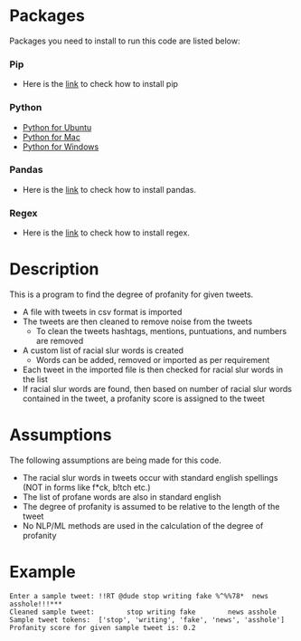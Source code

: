 # Packages
Packages you need to install to run this code are listed below: <br />
### Pip <br />
* Here is the [link](https://pip.pypa.io/en/stable/installation/) to check how to install pip
### Python <br />
* [Python for Ubuntu](https://docs.python-guide.org/starting/install3/linux/)
* [Python for Mac](https://www.python.org/downloads/macos/)
* [Python for Windows](https://www.python.org/downloads/) 
### Pandas <br />
* Here is the [link](https://pandas.pydata.org/docs/getting_started/install.html) to check how to install pandas.
### Regex <br />
* Here is the [link](https://learnbyexample.github.io/py_regular_expressions/regex-module.html) to check how to install regex.

# Description
This is a program to find the degree of profanity for given tweets. <br />
* A file with tweets in csv format is imported
* The tweets are then cleaned to remove noise from the tweets 
  * To clean the tweets hashtags, mentions, puntuations, and numbers are removed 
* A custom list of racial slur words is created
  * Words can be added, removed or imported as per requirement
* Each tweet in the imported file is then checked for racial slur words in the list
* If racial slur words are found, then based on number of racial slur words contained in the tweet, a profanity score is assigned to the tweet

# Assumptions
The following assumptions are being made for this code. <br />
* The racial slur words in tweets occur with standard english spellings (NOT in forms like f*ck, b!tch etc.)
* The list of profane words are also in standard english
* The degree of profanity is assumed to be relative to the length of the tweet
* No NLP/ML methods are used in the calculation of the degree of profanity    

# Example
```
Enter a sample tweet: !!RT @dude stop writing fake %^%%78*  news asshole!!!*** 
Cleaned sample tweet:        stop writing fake        news asshole  
Sample tweet tokens:  ['stop', 'writing', 'fake', 'news', 'asshole']
Profanity score for given sample tweet is: 0.2
```



